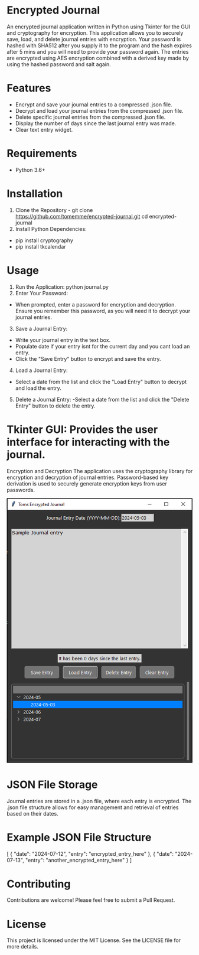 # Encrypted Journal
An encrypted journal application written in Python using Tkinter for the GUI and cryptography for encryption. This application allows you to securely save, load, and delete journal entries with encryption. Your password is hashed with SHA512 after you supply it to the program and the hash expires after 5 mins and you will need to provide your password again. The entries are encrypted using AES encryption combined with a derived key made by using the hashed password and salt again.

# Features
- Encrypt and save your journal entries to a compressed .json file.
- Decrypt and load your journal entries from the compressed .json file.
- Delete specific journal entries from the compressed .json file.
- Display the number of days since the last journal entry was made.
- Clear text entry widget.

# Requirements
- Python 3.6+

# Installation
1. Clone the Repository - git clone https://github.com/tomemme/encrypted-journal.git
    cd encrypted-journal
2. Install Python Dependencies:
- pip install cryptography
- pip install tkcalendar

# Usage
1. Run the Application: python journal.py
2. Enter Your Password:
- When prompted, enter a password for encryption and decryption. Ensure you remember this password, as you will need it to decrypt your journal entries.
3. Save a Journal Entry:
- Write your journal entry in the text box.
- Populate date if your entry isnt for the current day and you cant load an entry.
- Click the "Save Entry" button to encrypt and save the entry.
4. Load a Journal Entry:
- Select a date from the list and click the "Load Entry" button to decrypt and load the entry.
5. Delete a Journal Entry:
-Select a date from the list and click the "Delete Entry" button to delete the entry. 

# Tkinter GUI: Provides the user interface for interacting with the journal.
Encryption and Decryption
The application uses the cryptography library for encryption and decryption of journal entries. Password-based key derivation is used to securely generate encryption keys from user passwords.

![GUI](https://github.com/tomemme/EncryptedJournal/blob/main/ThemeGui.PNG)

# JSON File Storage
Journal entries are stored in a .json file, where each entry is encrypted. The .json file structure allows for easy management and retrieval of entries based on their dates.

# Example JSON File Structure
[
    {
        "date": "2024-07-12",
        "entry": "encrypted_entry_here"
    },
    {
        "date": "2024-07-13",
        "entry": "another_encrypted_entry_here"
    }
]

# Contributing
Contributions are welcome! Please feel free to submit a Pull Request.

# License
This project is licensed under the MIT License. See the LICENSE file for more details.

